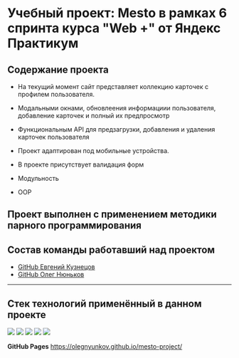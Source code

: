 # **Учебный проект: Mesto в рамках 6 спринта курса "Web +" от Яндекс Практикум**


## **Содержание проекта**  

+ На текущий момент сайт представляет коллекцию карточек с профилем пользователя.

+ Модальными окнами, обновлеения информациии пользователя, добавление карточек и полный их предпросмотр

+ Функциональным API для предзагрузки, добавления и удаления карточек пользователя

+ Проект адаптирован под мобильные устройства.

+ В проекте присутствует валидация форм

+ Модульность

+ OOP

## **Проект выполнен с применением методики парного программирования**

## **Состав команды работавший над проектом**

+ [GitHub  Евгений Кузнецов](https://github.com/ZheniaEU)
+ [GitHub  Олег Нюньков](https://github.com/olegnyunkov)



___
## **Cтек технологий применённый в данном проекте**  


![](https://img.shields.io/badge/&zwnj;-JavaScript-informational?style=flat&logo=JavaScript&logoColor=yellow&color=2bbc8a)   ![](https://img.shields.io/badge/&zwnj;-HTML5-informational?style=flat&logo=HTML5&logoColor=yellowwhite&color=2bbc8a)   ![](https://img.shields.io/badge/&zwnj;-CSS3-informational?style=flat&logo=CSS3&logoColor=00aeff&color=2bbc8a)   ![](https://img.shields.io/badge/&zwnj;-BEM____Nested-informational?style=flat&logo=BEM&logoColor=white&color=2bbc8a)
![](https://img.shields.io/badge/&zwnj;-WebPack-informational?style=flat&logo=Webpack&logoColor=5299c8&color=2bbc8a)


**GitHub Pages** 
https://olegnyunkov.github.io/mesto-project/


